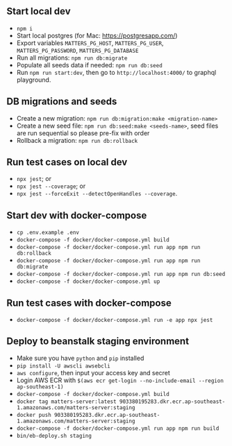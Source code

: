 ## Start local dev

- `npm i`
- Start local postgres (for Mac: https://postgresapp.com/)
- Export variables `MATTERS_PG_HOST`, `MATTERS_PG_USER`, `MATTERS_PG_PASSWORD`, `MATTERS_PG_DATABASE`
- Run all migrations: `npm run db:migrate`
- Populate all seeds data if needed: `npm run db:seed`
- Run `npm run start:dev`, then go to `http://localhost:4000/` to graphql playground.

## DB migrations and seeds

- Create a new migration: `npm run db:migration:make <migration-name>`
- Create a new seed file: `npm run db:seed:make <seeds-name>`, seed files are run sequential so please pre-fix with order
- Rollback a migration: `npm run db:rollback`

## Run test cases on local dev

- `npx jest`; or
- `npx jest --coverage`; or
- `npx jest --forceExit --detectOpenHandles --coverage`.

## Start dev with docker-compose

- `cp .env.example .env`
- `docker-compose -f docker/docker-compose.yml build`
- `docker-compose -f docker/docker-compose.yml run app npm run db:rollback`
- `docker-compose -f docker/docker-compose.yml run app npm run db:migrate`
- `docker-compose -f docker/docker-compose.yml run app npm run db:seed`
- `docker-compose -f docker/docker-compose.yml up`

## Run test cases with docker-compose

- `docker-compose -f docker/docker-compose.yml run -e app npx jest`

## Deploy to beanstalk staging environment

- Make sure you have `python` and `pip` installed
- `pip install -U awscli awsebcli`
- `aws configure`, then input your access key and secret
- Login AWS ECR with `$(aws ecr get-login --no-include-email --region ap-southeast-1)`
- `docker-compose -f docker/docker-compose.yml build`
- `docker tag matters-server:latest 903380195283.dkr.ecr.ap-southeast-1.amazonaws.com/matters-server:staging`
- `docker push 903380195283.dkr.ecr.ap-southeast-1.amazonaws.com/matters-server:staging`
- `docker-compose -f docker/docker-compose.yml run app npm run build`
- `bin/eb-deploy.sh staging`
